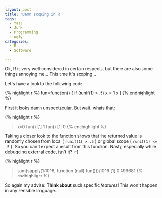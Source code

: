 ```yaml
---
layout: post
title: 'Damn scoping in R'
tags:
  - fail
  - Junk
  - Programming
  - ugly
categories:
  - R
  - Software

---
```


Ok, R is very well-considered in certain respects, but there are also some things annoying me... This time it's scoping...


Let's have a look to the following code:



{% highlight r %}
fun=function()
{
	if (runif(1) > .5)
		x = 1
	x
}
{% endhighlight %}



First it looks damn unspectacular. But wait, whats that:



{% highlight r %}
> x=0
> fun()
[1] 1
> fun()
[1] 0
{% endhighlight %}



Taking a closer look to the function shows that the returned value is randomly chosen from local ( `runif(1) > .5` ) or global scope ( `runif(1) <= .5` ). So you can't expect a result from this function. Nasty, especially while debugging external code, isn't it? :-)



{% highlight r %}
> sum(sapply(1:10^6, function (null) fun()))/10^6
[1] 0.499681
{% endhighlight %}



So again my advise: <strong>Think about</strong> such specific <em>features</em>! This won't happen in any sensible language...
